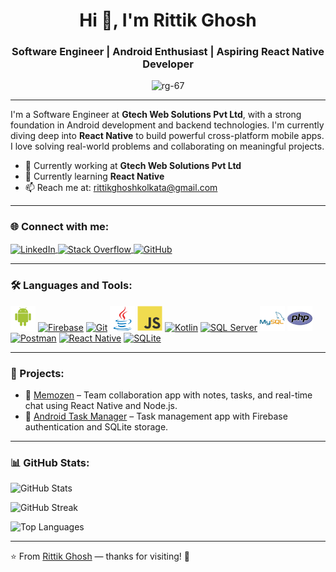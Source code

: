 <h1 align="center">Hi 👋, I'm Rittik Ghosh</h1>
<h3 align="center">Software Engineer | Android Enthusiast | Aspiring React Native Developer</h3>

<p align="center">
  <img src="https://komarev.com/ghpvc/?username=rg-67&label=Profile%20views&color=0e75b6&style=flat" alt="rg-67" />
</p>

---

I'm a Software Engineer at **Gtech Web Solutions Pvt Ltd**, with a strong foundation in Android development and backend technologies. I'm currently diving deep into **React Native** to build powerful cross-platform mobile apps. I love solving real-world problems and collaborating on meaningful projects.

- 🔭 Currently working at **Gtech Web Solutions Pvt Ltd**
- 🌱 Currently learning **React Native**
- 📫 Reach me at: [rittikghoshkolkata@gmail.com](mailto:rittikghoshkolkata@gmail.com)

---

<h3 align="left">🌐 Connect with me:</h3>
<p align="left">
  <a href="https://www.linkedin.com/in/devrtk/" target="_blank">
    <img align="center" src="https://raw.githubusercontent.com/rahuldkjain/github-profile-readme-generator/master/src/images/icons/Social/linked-in-alt.svg" alt="LinkedIn" height="30" width="40" />
  </a>
  <a href="https://stackoverflow.com/users/17900176" target="_blank">
    <img align="center" src="https://raw.githubusercontent.com/rahuldkjain/github-profile-readme-generator/master/src/images/icons/Social/stack-overflow.svg" alt="Stack Overflow" height="30" width="40" />
  </a>
  <a href="https://github.com/rg-67" target="_blank">
    <img align="center" src="https://cdn.jsdelivr.net/npm/simple-icons@v3/icons/github.svg" alt="GitHub" height="30" width="40" />
  </a>
</p>

---

<h3 align="left">🛠️ Languages and Tools:</h3>
<p align="left">
  <a href="https://developer.android.com" target="_blank"><img src="https://raw.githubusercontent.com/devicons/devicon/master/icons/android/android-original-wordmark.svg" alt="Android" width="40" height="40"/></a>
  <a href="https://firebase.google.com/" target="_blank"><img src="https://www.vectorlogo.zone/logos/firebase/firebase-icon.svg" alt="Firebase" width="40" height="40"/></a>
  <a href="https://git-scm.com/" target="_blank"><img src="https://www.vectorlogo.zone/logos/git-scm/git-scm-icon.svg" alt="Git" width="40" height="40"/></a>
  <a href="https://www.java.com" target="_blank"><img src="https://raw.githubusercontent.com/devicons/devicon/master/icons/java/java-original.svg" alt="Java" width="40" height="40"/></a>
  <a href="https://developer.mozilla.org/en-US/docs/Web/JavaScript" target="_blank"><img src="https://raw.githubusercontent.com/devicons/devicon/master/icons/javascript/javascript-original.svg" alt="JavaScript" width="40" height="40"/></a>
  <a href="https://kotlinlang.org" target="_blank"><img src="https://www.vectorlogo.zone/logos/kotlinlang/kotlinlang-icon.svg" alt="Kotlin" width="40" height="40"/></a>
  <a href="https://www.microsoft.com/en-us/sql-server" target="_blank"><img src="https://www.svgrepo.com/show/303229/microsoft-sql-server-logo.svg" alt="SQL Server" width="40" height="40"/></a>
  <a href="https://www.mysql.com/" target="_blank"><img src="https://raw.githubusercontent.com/devicons/devicon/master/icons/mysql/mysql-original-wordmark.svg" alt="MySQL" width="40" height="40"/></a>
  <a href="https://www.php.net" target="_blank"><img src="https://raw.githubusercontent.com/devicons/devicon/master/icons/php/php-original.svg" alt="PHP" width="40" height="40"/></a>
  <a href="https://postman.com" target="_blank"><img src="https://www.vectorlogo.zone/logos/getpostman/getpostman-icon.svg" alt="Postman" width="40" height="40"/></a>
  <a href="https://reactnative.dev/" target="_blank"><img src="https://reactnative.dev/img/header_logo.svg" alt="React Native" width="40" height="40"/></a>
  <a href="https://www.sqlite.org/" target="_blank"><img src="https://www.vectorlogo.zone/logos/sqlite/sqlite-icon.svg" alt="SQLite" width="40" height="40"/></a>
</p>

---

<h3 align="left">💼 Projects:</h3>

- 🚀 [Memozen](https://github.com/rg-67/memozen) – Team collaboration app with notes, tasks, and real-time chat using React Native and Node.js.
- 📱 [Android Task Manager](https://github.com/rg-67/your-repo) – Task management app with Firebase authentication and SQLite storage.

---

<h3 align="left">📊 GitHub Stats:</h3>

<p align="left">
  <img src="https://github-readme-stats.vercel.app/api?username=rg-67&show_icons=true&theme=radical" alt="GitHub Stats" />
</p>

<p align="left">
  <img src="https://streak-stats.demolab.com/?user=rg-67&theme=radical" alt="GitHub Streak" />
</p>

<p align="left">
  <img src="https://github-readme-stats.vercel.app/api/top-langs/?username=rg-67&layout=compact&theme=radical" alt="Top Languages" />
</p>

---

⭐️ From [Rittik Ghosh](https://github.com/rg-67) — thanks for visiting! 🚀
